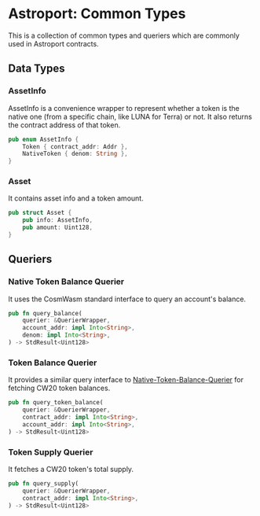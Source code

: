 # Astroport: Common Types

This is a collection of common types and queriers which are commonly used in Astroport contracts.

## Data Types

### AssetInfo

AssetInfo is a convenience wrapper to represent whether a token is the native one (from a specific chain, like LUNA for Terra) or not. It also returns the contract address of that token.

```rust
pub enum AssetInfo {
    Token { contract_addr: Addr },
    NativeToken { denom: String },
}
```

### Asset

It contains asset info and a token amount.

```rust
pub struct Asset {
    pub info: AssetInfo,
    pub amount: Uint128,
}
```

## Queriers

### Native Token Balance Querier

It uses the CosmWasm standard interface to query an account's balance.

```rust
pub fn query_balance(
    querier: &QuerierWrapper,
    account_addr: impl Into<String>,
    denom: impl Into<String>,
) -> StdResult<Uint128>
```

### Token Balance Querier

It provides a similar query interface to [Native-Token-Balance-Querier](Native-Token-Balance-Querier) for fetching CW20 token balances.

```rust
pub fn query_token_balance(
    querier: &QuerierWrapper,
    contract_addr: impl Into<String>,
    account_addr: impl Into<String>,
) -> StdResult<Uint128>
```

### Token Supply Querier

It fetches a CW20 token's total supply.

```rust
pub fn query_supply(
    querier: &QuerierWrapper,
    contract_addr: impl Into<String>,
) -> StdResult<Uint128>
```
